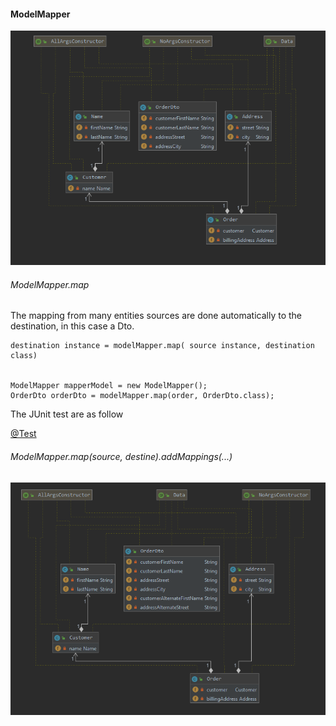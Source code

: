#### ModelMapper

![model Entity & Dto](assets/images/ModelMapper_map.PNG)

###### ModelMapper.map

The mapping from many entities sources are done automatically to the destination, in this case a Dto.

    destination instance = modelMapper.map( source instance, destination class)


    ModelMapper mapperModel = new ModelMapper();
    OrderDto orderDto = modelMapper.map(order, OrderDto.class);

The JUnit test are as follow 

  [@Test](src/test/java/com.bext.spring/ModelMapperTest.java)
    

###### ModelMapper.map(source, destine).addMappings(...)

![model Entity & Dto](assets/images/ModelMapper_map_addMappings.PNG)
